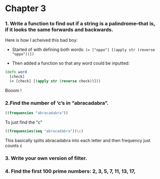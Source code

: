 # Chapter 3
### 1. Write a function to find out if a string is a palindrome–that is, if it looks the same forwards and backwards.

Here is how I acheived this bad boy:

- Started of with defining both words: ```(= ["oppo"] [(apply str (reverse "oppo"))])```

- Then added a function so that any word could be inputted: 
```Clojure 
(defn word
  [check]
  (= [check] [(apply str (reverse check))]))
  ``` 
Booom !

### 2.Find the number of ‘c’s in “abracadabra”.
```Clojure
((frequencies "abracadabra"))
```

To just find the "c"
```Clojure
((frequencies(seq "abracadabra"))\c)
```

This basically splits abracadabra into each letter and then frequency just counts c

### 3. Write your own version of filter.


### 4. Find the first 100 prime numbers: 2, 3, 5, 7, 11, 13, 17, 
